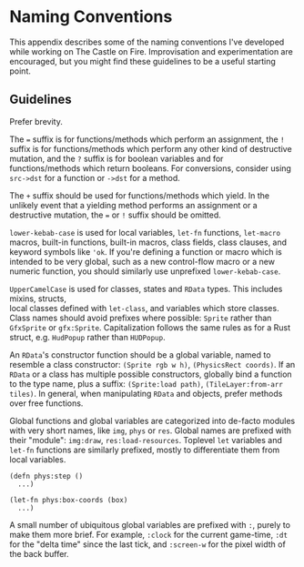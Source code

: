 # Naming Conventions

This appendix describes some of the naming conventions I've developed while working on
The Castle on Fire. Improvisation and experimentation are encouraged, but you might find
these guidelines to be a useful starting point.


## Guidelines

Prefer brevity.

The `=` suffix is for functions/methods which perform an assignment, the `!` suffix is for 
functions/methods which perform any other kind of destructive mutation, and the `?` suffix is for 
boolean variables and for functions/methods which return booleans. For conversions, consider
using `src->dst` for a function or `->dst` for a method.

The `+` suffix should be used for functions/methods which yield. In the unlikely event that
a yielding method performs an assignment or a destructive mutation, the `=` or `!` suffix
should be omitted.

`lower-kebab-case` is used for local variables, `let-fn` functions, `let-macro` macros, built-in 
functions, built-in macros, class fields, class clauses, and keyword symbols like `'ok`. If you're 
defining a function or macro which is intended to be very global, such as a new control-flow macro 
or a new numeric function, you should similarly use unprefixed `lower-kebab-case`.

`UpperCamelCase` is used for classes, states and `RData` types. This includes mixins, structs,  
local classes defined with `let-class`, and variables which store classes. Class names should
avoid prefixes where possible: `Sprite` rather than `GfxSprite` or `gfx:Sprite`. Capitalization 
follows the same rules as for a Rust struct, e.g. `HudPopup` rather than `HUDPopup`. 

An `RData`'s constructor function should be a global variable, named to resemble a class constructor: 
`(Sprite rgb w h)`, `(PhysicsRect coords)`. If an `RData` or a class has multiple possible 
constructors, globally bind a function to the type name, plus a suffix: `(Sprite:load path)`, 
`(TileLayer:from-arr tiles)`. In general, when manipulating `RData` and objects, prefer methods over 
free functions.

Global functions and global variables are categorized into de-facto modules with very short 
names, like `img`, `phys` or `res`. Global names are prefixed with their "module": 
`img:draw`, `res:load-resources`. Toplevel `let` variables and `let-fn` functions are similarly 
prefixed, mostly to differentiate them from local variables.
	
	(defn phys:step ()
	  ...)

	(let-fn phys:box-coords (box)
	  ...)

A small number of ubiquitous global variables are prefixed with `:`, purely to make them more 
brief. For example, `:clock` for the current game-time, `:dt` for the "delta time" since the last 
tick, and `:screen-w` for the pixel width of the back buffer.
